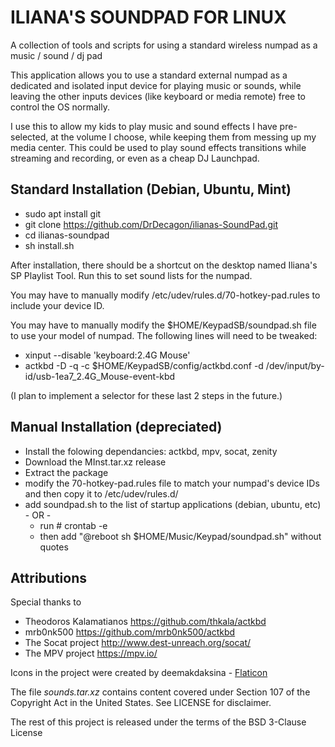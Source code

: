 # ILIANA'S SOUNDPAD FOR LINUX

A collection of tools and scripts for using a standard wireless numpad as a music / sound / dj pad

This application allows you to use a standard external numpad as a dedicated and isolated input device for playing music or sounds, while leaving the other inputs devices (like keyboard or media remote) free to control the OS normally.

I use this to allow my kids to play music and sound effects I have pre-selected, at the volume I choose, while keeping them from messing up my media center.  This could be used to play sound effects transitions while streaming and recording, or even as a cheap DJ Launchpad.



## Standard Installation (Debian, Ubuntu, Mint)

* sudo apt install git
* git clone https://github.com/DrDecagon/ilianas-SoundPad.git
* cd ilianas-soundpad
* sh install.sh

After installation, there should be a shortcut on the desktop named Iliana's SP Playlist Tool. Run this to set sound lists for the numpad.

You may have to manually modify /etc/udev/rules.d/70-hotkey-pad.rules to include your device ID.

You may have to manually modify the $HOME/KeypadSB/soundpad.sh file to use your model of numpad. The following lines will need to be tweaked:
  * xinput --disable 'keyboard:2.4G Mouse'
  * actkbd -D -q -c $HOME/KeypadSB/config/actkbd.conf -d /dev/input/by-id/usb-1ea7_2.4G_Mouse-event-kbd

(I plan to implement a selector for these last 2 steps in the future.)



## Manual Installation (depreciated)

* Install the folowing dependancies: actkbd, mpv, socat, zenity
* Download the MInst.tar.xz release
* Extract the package
* modify the 70-hotkey-pad.rules file to match your numpad's device IDs and then copy it to /etc/udev/rules.d/
* add soundpad.sh to the list of startup applications (debian, ubuntu, etc) - OR -
  * run # crontab -e
  * then add "@reboot sh $HOME/Music/Keypad/soundpad.sh" without quotes



## Attributions

Special thanks to
* Theodoros Kalamatianos https://github.com/thkala/actkbd
* mrb0nk500 https://github.com/mrb0nk500/actkbd 
* The Socat project http://www.dest-unreach.org/socat/
* The MPV project https://mpv.io/

Icons in the project were created by deemakdaksina - <a href="https://www.flaticon.com/free-icons/keypad" title="keypad icons">Flaticon</a> 

The file *sounds.tar.xz* contains content covered under Section 107 of the Copyright Act in the United States. See LICENSE for disclaimer.

The rest of this project is released under the terms of the BSD 3-Clause License

